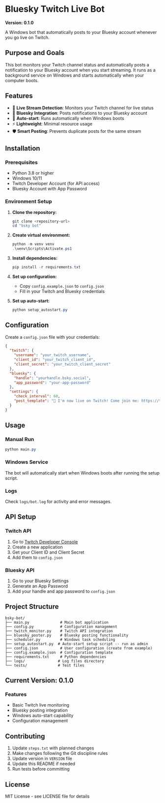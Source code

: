 # Bluesky Twitch Live Bot

**Version: 0.1.0**

A Windows bot that automatically posts to your Bluesky account whenever you go live on Twitch.

## Purpose and Goals

This bot monitors your Twitch channel status and automatically posts a notification to your Bluesky account when you start streaming. It runs as a background service on Windows and starts automatically when your computer boots.

## Features

- 🔴 **Live Stream Detection**: Monitors your Twitch channel for live status
- 🦋 **Bluesky Integration**: Posts notifications to your Bluesky account
- 🚀 **Auto-start**: Runs automatically when Windows boots
- ⚡ **Lightweight**: Minimal resource usage
- 🛡️ **Smart Posting**: Prevents duplicate posts for the same stream

## Installation

### Prerequisites

- Python 3.8 or higher
- Windows 10/11
- Twitch Developer Account (for API access)
- Bluesky Account with App Password

### Environment Setup

1. **Clone the repository:**
   ```powershell
   git clone <repository-url>
   cd "bsky bot"
   ```

2. **Create virtual environment:**
   ```powershell
   python -m venv venv
   .\venv\Scripts\Activate.ps1
   ```

3. **Install dependencies:**
   ```powershell
   pip install -r requirements.txt
   ```

4. **Set up configuration:**
   - Copy `config.example.json` to `config.json`
   - Fill in your Twitch and Bluesky credentials

5. **Set up auto-start:**
   ```powershell
   python setup_autostart.py
   ```

## Configuration

Create a `config.json` file with your credentials:

```json
{
  "twitch": {
    "username": "your_twitch_username",
    "client_id": "your_twitch_client_id",
    "client_secret": "your_twitch_client_secret"
  },
  "bluesky": {
    "handle": "yourhandle.bsky.social",
    "app_password": "your-app-password"
  },
  "settings": {
    "check_interval": 60,
    "post_template": "🔴 I'm now live on Twitch! Come join me: https://twitch.tv/{username}"
  }
}
```

## Usage

### Manual Run
```powershell
python main.py
```

### Windows Service
The bot will automatically start when Windows boots after running the setup script.

### Logs
Check `logs/bot.log` for activity and error messages.

## API Setup

### Twitch API
1. Go to [Twitch Developer Console](https://dev.twitch.tv/console)
2. Create a new application
3. Get your Client ID and Client Secret
4. Add them to `config.json`

### Bluesky API
1. Go to your Bluesky Settings
2. Generate an App Password
3. Add your handle and app password to `config.json`

## Project Structure

```
bsky-bot/
├── main.py              # Main bot application
├── config.py            # Configuration management
├── twitch_monitor.py    # Twitch API integration
├── bluesky_poster.py    # Bluesky posting functionality
├── scheduler.py         # Windows task scheduling
├── setup_autostart.py  # Auto-start setup script -- run as admin
├── config.json          # User configuration (create from example)
├── config.example.json  # Configuration template
├── requirements.txt     # Python dependencies
├── logs/               # Log files directory
└── tests/              # Test files

```

## Current Version: 0.1.0

### Features
- Basic Twitch live monitoring
- Bluesky posting integration
- Windows auto-start capability
- Configuration management

## Contributing

1. Update `steps.txt` with planned changes
2. Make changes following the Git discipline rules
3. Update version in `VERSION` file
4. Update this README if needed
5. Run tests before committing

## License

MIT License - see LICENSE file for details 